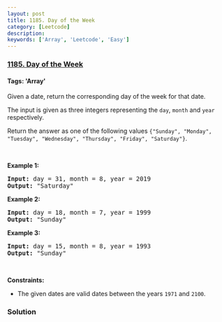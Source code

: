 ```yaml
---
layout: post
title: 1185. Day of the Week
category: [Leetcode]
description: 
keywords: ['Array', 'Leetcode', 'Easy']
---
```

### [1185. Day of the Week](https://leetcode.com/problems/day-of-the-week)

#### Tags: 'Array'

<div class="content__u3I1 question-content__JfgR"><div><p>Given a date, return the corresponding day of the week for that date.</p>
<p>The input is given as three integers representing the <code>day</code>, <code>month</code> and <code>year</code> respectively.</p>
<p>Return the answer as one of the following values <code>{"Sunday", "Monday", "Tuesday", "Wednesday", "Thursday", "Friday", "Saturday"}</code>.</p>
<p> </p>
<p><strong>Example 1:</strong></p>
<pre><strong>Input:</strong> day = 31, month = 8, year = 2019
<strong>Output:</strong> "Saturday"
</pre>
<p><strong>Example 2:</strong></p>
<pre><strong>Input:</strong> day = 18, month = 7, year = 1999
<strong>Output:</strong> "Sunday"
</pre>
<p><strong>Example 3:</strong></p>
<pre><strong>Input:</strong> day = 15, month = 8, year = 1993
<strong>Output:</strong> "Sunday"
</pre>
<p> </p>
<p><strong>Constraints:</strong></p>
<ul>
<li>The given dates are valid dates between the years <code>1971</code> and <code>2100</code>.</li>
</ul></div></div>

### Solution
